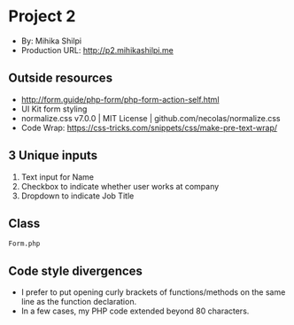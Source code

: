 # Project 2
+ By: Mihika Shilpi
+ Production URL: <http://p2.mihikashilpi.me>

## Outside resources
+ http://form.guide/php-form/php-form-action-self.html
+ UI Kit form styling
+ normalize.css v7.0.0 | MIT License | github.com/necolas/normalize.css
+ Code Wrap: https://css-tricks.com/snippets/css/make-pre-text-wrap/

## 3 Unique inputs
1. Text input for Name
2. Checkbox to indicate whether user works at company
3. Dropdown to indicate Job Title

## Class
`Form.php`

## Code style divergences
+ I prefer to put opening curly brackets of functions/methods on the same line as the function declaration.
+ In a few cases, my PHP code extended beyond 80 characters.
